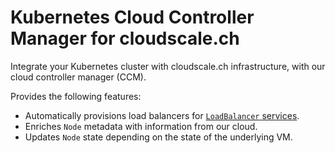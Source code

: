 # Kubernetes Cloud Controller Manager for cloudscale.ch

Integrate your Kubernetes cluster with cloudscale.ch infrastructure, with our cloud controller manager (CCM).

Provides the following features:

* Automatically provisions load balancers for [`LoadBalancer` services](https://kubernetes.io/docs/concepts/services-networking/service/#loadbalancer).
* Enriches `Node` metadata with information from our cloud.
* Updates `Node` state depending on the state of the underlying VM.
